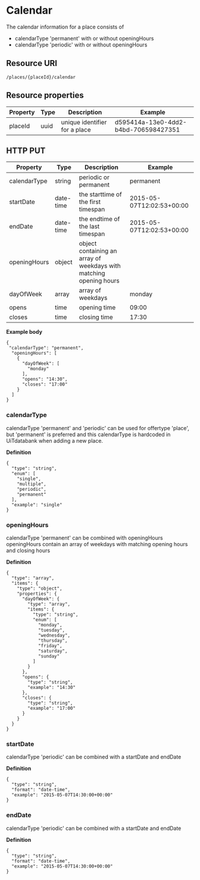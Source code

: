 ---
---

# Calendar

The calendar information for a place consists of 
- calendarType 'permanent' with or without openingHours
- calendarType 'periodic' with or without openingHours


## Resource URI

```
/places/{placeId}/calendar
```

## Resource properties

| Property	| Type | Description | Example |
|--|--|--|--|
| placeId	| uuid | unique identifier for a place | d595414a-13e0-4dd2-b4bd-706598427351 |

## HTTP PUT

| Property	| Type | Description | Example |
|--|--|--|--|
| calendarType | string | periodic or permanent | permanent |
| startDate | date-time | the starttime of the first timespan | 2015-05-07T12:02:53+00:00 |
| endDate | date-time | the endtime of the last timespan | 2015-05-07T12:02:53+00:00 |
| openingHours | object | object containing an array of weekdays with matching opening hours |  |
| dayOfWeek | array | array of weekdays | monday |
| opens | time | opening time | 09:00 |
| closes | time | closing time | 17:30 |

**Example body**

```
{
 "calendarType": "permanent",
  "openingHours": [
    {
      "dayOfWeek": [
        "monday"
      ],
      "opens": "14:30",
      "closes": "17:00"
    }
  ]
}
```


### calendarType

calendarType 'permanent' and 'periodic' can be used for offertype 'place', but 'permanent' is preferred and this calendarType is hardcoded in UiTdatabank when adding a new place.


**Definition**

```
{
  "type": "string",
  "enum": [
    "single",
    "multiple",
    "periodic",
    "permanent"
  ],
  "example": "single"
}
```

### openingHours

calendarType 'permanent' can be combined with openingHours
openingHours contain an array of weekdays with matching opening hours and closing hours

**Definition**
```
{
  "type": "array",
  "items": {
    "type": "object",
    "properties": {
      "dayOfWeek": {
        "type": "array",
        "items": {
          "type": "string",
          "enum": [
            "monday",
            "tuesday",
            "wednesday",
            "thursday",
            "friday",
            "saturday",
            "sunday"
          ]
        } 
      },
      "opens": {
        "type": "string",
        "example": "14:30"
      },
      "closes": {
        "type": "string",
        "example": "17:00"
      }
    }
  }
}
```

### startDate

calendarType 'periodic' can be combined with a startDate and endDate

**Definition**
```
{
  "type": "string",
  "format": "date-time",
  "example": "2015-05-07T14:30:00+00:00"
}
```

### endDate

calendarType 'periodic' can be combined with a startDate and endDate

**Definition**
```
{
  "type": "string",
  "format": "date-time",
  "example": "2015-05-07T14:30:00+00:00"
}
```
